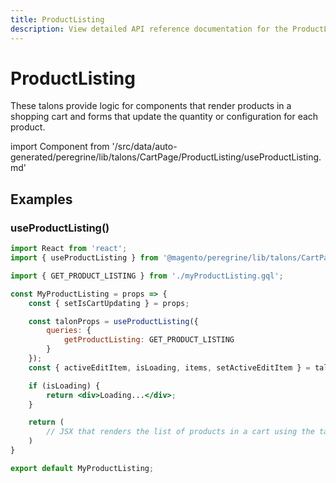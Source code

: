 ```yaml
---
title: ProductListing
description: View detailed API reference documentation for the ProductListing talon in the Peregrine package of the PWA Studio framework.
---
```


# ProductListing

These talons provide logic for components that render products in a shopping cart and forms that update the quantity or configuration for each product.

<!--
The reference doc content is generated automatically from the source code.
To update this section, update the doc blocks in the source code
-->

import Component from '/src/data/auto-generated/peregrine/lib/talons/CartPage/ProductListing/useProductListing.md'

<Component />

## Examples

### useProductListing()

```jsx
import React from 'react';
import { useProductListing } from '@magento/peregrine/lib/talons/CartPage/ProductListing/useProductListing';

import { GET_PRODUCT_LISTING } from './myProductListing.gql';

const MyProductListing = props => {
    const { setIsCartUpdating } = props;

    const talonProps = useProductListing({
        queries: {
            getProductListing: GET_PRODUCT_LISTING
        }
    });
    const { activeEditItem, isLoading, items, setActiveEditItem } = talonProps;

    if (isLoading) {
        return <div>Loading...</div>;
    }

    return (
        // JSX that renders the list of products in a cart using the talon props
    )
}

export default MyProductListing;
```
